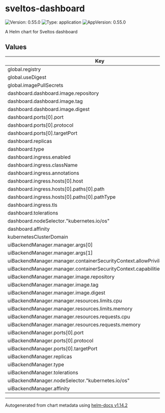 # sveltos-dashboard

![Version: 0.55.0](https://img.shields.io/badge/Version-0.55.0-informational?style=flat-square) ![Type: application](https://img.shields.io/badge/Type-application-informational?style=flat-square) ![AppVersion: 0.55.0](https://img.shields.io/badge/AppVersion-0.55.0-informational?style=flat-square)

A Helm chart for Sveltos dashboard

## Values

| Key | Type | Default | Description |
|-----|------|---------|-------------|
| global.registry | string | `"docker.io"` |  |
| global.useDigest | bool | `false` |  |
| global.imagePullSecrets | list | `[]` |  |
| dashboard.dashboard.image.repository | string | `"projectsveltos/dashboard"` |  |
| dashboard.dashboard.image.tag | string | `"v0.55.0"` |  |
| dashboard.dashboard.image.digest | string | `"sha256:a009e2b62f23fb6a2f29f38da9f3dbb9bf594eec6384819fddc5a6605be67236"` |  |
| dashboard.ports[0].port | int | `80` |  |
| dashboard.ports[0].protocol | string | `"TCP"` |  |
| dashboard.ports[0].targetPort | int | `5173` |  |
| dashboard.replicas | int | `1` |  |
| dashboard.type | string | `"ClusterIP"` |  |
| dashboard.ingress.enabled | bool | `false` |  |
| dashboard.ingress.className | string | `""` |  |
| dashboard.ingress.annotations | object | `{}` |  |
| dashboard.ingress.hosts[0].host | string | `"dashboard.cluster.local"` |  |
| dashboard.ingress.hosts[0].paths[0].path | string | `"/"` |  |
| dashboard.ingress.hosts[0].paths[0].pathType | string | `"ImplementationSpecific"` |  |
| dashboard.ingress.tls | list | `[]` |  |
| dashboard.tolerations | list | `[]` |  |
| dashboard.nodeSelector."kubernetes.io/os" | string | `"linux"` |  |
| dashboard.affinity | object | `{}` |  |
| kubernetesClusterDomain | string | `"cluster.local"` |  |
| uiBackendManager.manager.args[0] | string | `"--diagnostics-address=:8443"` |  |
| uiBackendManager.manager.args[1] | string | `"--v=5"` |  |
| uiBackendManager.manager.containerSecurityContext.allowPrivilegeEscalation | bool | `false` |  |
| uiBackendManager.manager.containerSecurityContext.capabilities.drop[0] | string | `"ALL"` |  |
| uiBackendManager.manager.image.repository | string | `"projectsveltos/ui-backend"` |  |
| uiBackendManager.manager.image.tag | string | `"v0.54.0"` |  |
| uiBackendManager.manager.image.digest | string | `"sha256:6a15f449d33e95ec42d4f857e63a278588041ca4be3c3470fa23593a7c893a4c"` |  |
| uiBackendManager.manager.resources.limits.cpu | string | `"500m"` |  |
| uiBackendManager.manager.resources.limits.memory | string | `"512Mi"` |  |
| uiBackendManager.manager.resources.requests.cpu | string | `"10m"` |  |
| uiBackendManager.manager.resources.requests.memory | string | `"64Mi"` |  |
| uiBackendManager.ports[0].port | int | `80` |  |
| uiBackendManager.ports[0].protocol | string | `"TCP"` |  |
| uiBackendManager.ports[0].targetPort | int | `8080` |  |
| uiBackendManager.replicas | int | `1` |  |
| uiBackendManager.type | string | `"ClusterIP"` |  |
| uiBackendManager.tolerations | list | `[]` |  |
| uiBackendManager.nodeSelector."kubernetes.io/os" | string | `"linux"` |  |
| uiBackendManager.affinity | object | `{}` |  |

----------------------------------------------
Autogenerated from chart metadata using [helm-docs v1.14.2](https://github.com/norwoodj/helm-docs/releases/v1.14.2)
